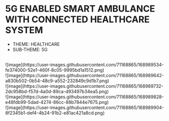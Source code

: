 
# 5G ENABLED SMART AMBULANCE WITH CONNECTED HEALTHCARE SYSTEM
- THEME: HEALTHCARE
- SUB-THEME: 5G

<br>
![image](https://user-images.githubusercontent.com/71168865/168989534-fe374000-52e1-460f-8c05-9995bd1a1512.png)
<br>
![image](https://user-images.githubusercontent.com/71168865/168989642-a830b502-0b54-48c9-a552-232849c9d1b7.png)
<br>
![image](https://user-images.githubusercontent.com/71168865/168989732-2dc958bd-f57d-4a0d-89ca-d93497b34ea5.png)
<br>
![image](https://user-images.githubusercontent.com/71168865/168989828-e48fdb99-5dad-4274-86cc-88b7844e7675.png)
<br>
![image](https://user-images.githubusercontent.com/71168865/168989904-8f2345b1-def4-4b24-91b2-e81ac421a8cd.png)
